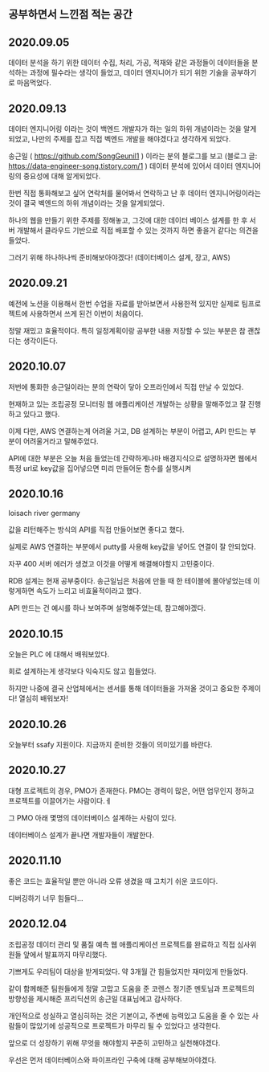 ## 공부하면서 느낀점 적는 공간


## 2020.09.05

데이터 분석을 하기 위한 데이터 수집, 처리, 가공, 적재와 같은 과정들이 데이터들을 분석하는 과정에 필수라는 생각이 들었고, 데이터 엔지니어가 되기 위한 기술을 공부하기로 마음먹었다.

## 2020.09.13

데이터 엔지니어링 이라는 것이 백엔드 개발자가 하는 일의 하위 개념이라는 것을 알게되었고, 나만의 주제를 잡고 직접 벡엔드 개발을 해야겠다고 생각하게 되었다.

송근일 ( <https://github.com/SongGeunil1> ) 이라는 분의 블로그를 보고 (블로그 글: <https://data-engineer-song.tistory.com/1> ) 데이터 분석에 있어서 데이터 엔지니어링의 중요성에 대해 알게되었다.

한번 직접 통화해보고 싶어 연락처를 물어봐서 연락하고 난 후 데이터 엔지니어링이라는 것이 결국 벡엔드의 하위 개념이라는 것을 알게되었다.

하나의 웹을 만들기 위한 주제를 정해놓고, 그것에 대한 데이터 베이스 설계를 한 후 서버 개발해서 클라우드 기반으로 직접 배포할 수 있는 것까지 하면 좋을거 같다는 의견을 들었다.

그러기 위해 하나하나씩 준비해보아야겠다! (데이터베이스 설계, 장고, AWS)

## 2020.09.21

예전에 노션을 이용해서 한번 수업을 자료를 받아보면서 사용한적 있지만 실제로 팀프로젝트에 사용하면서 쓰게 된건 이번이 처음이다.

정말 재밌고 효율적이다. 특히 일정계획이랑 공부한 내용 저장할 수 있는 부분은 참 괜찮다는 생각이든다.

## 2020.10.07

저번에 통화한 송근일이라는 분의 연락이 닿아 오프라인에서 직접 만날 수 있었다.

현재하고 있는 조립공정 모니터링 웹 애플리케이션 개발하는 상황을 말해주었고 잘 진행하고 있다고 했다.

이제 다만, AWS 연결하는게 어려울 거고, DB 설계하는 부분이 어렵고, API 만드는 부분이 어려울거라고 말해주었다.

API에 대한 부분은 오늘 처음 들었는데 간략하게나마 배경지식으로 설명하자면 웹에서 특정 url로 key값을 집어넣으면 미리 만들어둔 함수를 실행시켜 

## 2020.10.16

loisach river germany

값을 리턴해주는 방식의 API를 직접 만들어보면 좋다고 했다.

실제로 AWS 연결하는 부분에서 putty를 사용해 key값을 넣어도 연결이 잘 안되었다.

자꾸 400 서버 에러가 생겼고 이것을 어떻게 해결해야할지 고민중이다.

RDB 설계는 현재 공부중이다. 송근일님은 처음에 만들 때 한 테이블에 몰아넣었는데 이렇게하면 속도가 느리고 비효율적이라고 했다.

API 만드는 건 예시를 하나 보여주며 설명해주었는데, 참고해야겠다.

## 2020.10.15

오늘은 PLC 에 대해서 배워보았다.

회로 설계하는게 생각보다 익숙지도 않고 힘들었다.

하지만 나중에 결국 산업체에서는 센서를 통해 데이터들을 가져올 것이고 중요한 주제이다! 열심히 배워보자!

## 2020.10.26

오늘부터 ssafy 지원이다. 지금까지 준비한 것들이 의미있기를 바란다.

## 2020.10.27

대형 프로젝트의 경우, PMO가 존재한다. PMO는 경력이 많은, 어떤 업무인지 정하고 프로젝트를 이끌어가는 사람이다.ㅔ

그 PMO 아래 몇명의 데이터베이스 설계하는 사람이 있다. 

데이터베이스 설계가 끝나면 개발자들이 개발한다.

## 2020.11.10

좋은 코드는 효율적일 뿐만 아니라 오류 생겼을 때 고치기 쉬운 코드이다.

디버깅하기 너무 힘들다...

## 2020.12.04

조립공정 데이터 관리 및 품질 예측 웹 애플리케이션 프로젝트를 완료하고 직접 심사위원들 앞에서 발표까지 마무리했다.

기쁘게도 우리팀이 대상을 받게되었다. 약 3개월 간 힘들었지만 재미있게 만들었다.

같이 함께해준 팀원들에게 정말 고맙고 도움을 준 코렌스 정기준 멘토님과 프로젝트의 방향성을 제시해준 프리딕션의 송근일 대표님에고 감사하다.

개인적으로 성실하고 열심히하는 것은 기본이고, 주변에 능력있고 도움을 줄 수 있는 사람들이 많았기에 성공적으로 프로젝트가 마무리 될 수 있었다고 생각한다.

앞으로 더 성장하기 위해 무엇을 해야할지 꾸준히 고민하고 실천해야겠다.

우선은 먼저 데이터베이스와 파이프라인 구축에 대해 공부해보아야겠다.

